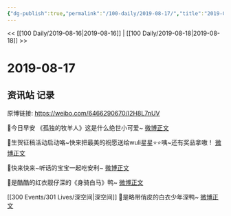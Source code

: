 ```yaml
---
{"dg-publish":true,"permalink":"/100-daily/2019-08-17/","title":"2019-08-17"}
---
```



<< [[100 Daily/2019-08-16\|2019-08-16]] | [[100 Daily/2019-08-18\|2019-08-18]] >>

# 2019-08-17

## 资讯站 记录

原博链接: https://weibo.com/6466290670/I2H8L7nUV

🔆今日早安
《孤独的牧羊人》这是什么绝世小可爱~
[微博正文](https://m.weibo.cn/6466290670/4406177167264857)

🔆生贺征稿活动启动咯~快来把最美的祝愿送给wuli星星⭐⭐咦~还有奖品拿嗷！
[微博正文](https://m.weibo.cn/6466290670/4406395182519255)

🔆快来快来~听话的宝宝一起吃安利~
[微博正文](https://m.weibo.cn/6466290670/4406392293037614)

🔆是酷酷的红衣靓仔深的《身骑白马》鸭~
[微博正文](https://m.weibo.cn/6466290670/4406273367495660)

[[300 Events/301 Lives/深空间\|深空间]]
🔆是略带俏皮的白衣少年深鸭~
[微博正文](https://m.weibo.cn/6466290670/4406271039556078)
